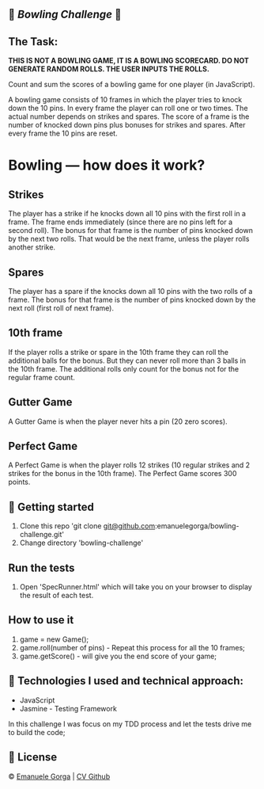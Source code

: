 :bowling: *Bowling Challenge* :bowling:
------

The Task:
-------

**THIS IS NOT A BOWLING GAME, IT IS A BOWLING SCORECARD. DO NOT GENERATE RANDOM ROLLS. THE USER INPUTS THE ROLLS.**

Count and sum the scores of a bowling game for one player (in JavaScript).

A bowling game consists of 10 frames in which the player tries to knock down the 10 pins. In every frame the player can roll one or two times. The actual number depends on strikes and spares. The score of a frame is the number of knocked down pins plus bonuses for strikes and spares. After every frame the 10 pins are reset.

# Bowling — how does it work?

Strikes
-----

The player has a strike if he knocks down all 10 pins with the first roll in a frame. The frame ends immediately (since there are no pins left for a second roll). The bonus for that frame is the number of pins knocked down by the next two rolls. That would be the next frame, unless the player rolls another strike.

Spares
-----

The player has a spare if the knocks down all 10 pins with the two rolls of a frame. The bonus for that frame is the number of pins knocked down by the next roll (first roll of next frame).

10th frame
-----

If the player rolls a strike or spare in the 10th frame they can roll the additional balls for the bonus. But they can never roll more than 3 balls in the 10th frame. The additional rolls only count for the bonus not for the regular frame count.

Gutter Game
-----

A Gutter Game is when the player never hits a pin (20 zero scores).

Perfect Game
-----

A Perfect Game is when the player rolls 12 strikes (10 regular strikes and 2 strikes for the bonus in the 10th frame). The Perfect Game scores 300 points.

:memo: Getting started
------

1. Clone this repo 'git clone git@github.com:emanuelegorga/bowling-challenge.git'
2. Change directory 'bowling-challenge'

Run the tests
------
1. Open 'SpecRunner.html' which will take you on your browser to display the result of each test.

How to use it
------
1. game = new Game();
2. game.roll(number of pins) - Repeat this process for all the 10 frames;
3. game.getScore() - will give you the end score of your game;

:construction: Technologies I used and technical approach: 
-----
* JavaScript
* Jasmine - Testing Framework

In this challenge I was focus on my TDD process and let the tests drive me to build the code;

## :scroll: License

© [Emanuele Gorga][linkedin] | [CV Github][github] 

[github]:  https://github.com/emanuelegorga/CV
[linkedin]: https://www.linkedin.com/in/emanuele-gorga-18a6a585/
